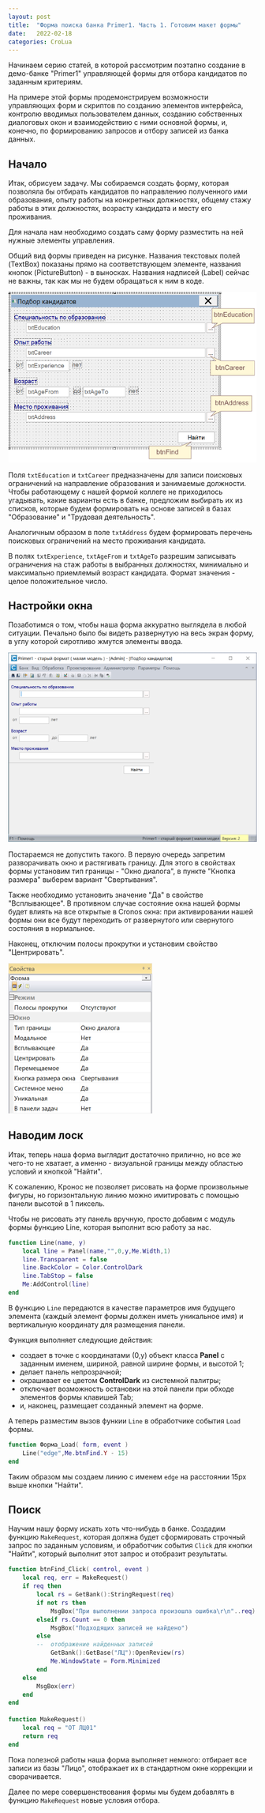 ```yaml
---
layout: post  
title:  "Форма поиска банка Primer1. Часть 1. Готовим макет формы"  
date:   2022-02-18
categories: CroLua
---
```


Начинаем серию статей, в которой рассмотрим поэтапно создание в демо-банке 
"Primer1" управляющей формы для отбора кандидатов по заданным критериям.

На примере этой формы продемонстрируем возможности управляющих форм и скриптов 
по созданию элементов интерфейса, контролю вводимых пользователем данных, 
созданию собственных диалоговых окон и взаимодействию с ними основной формы, 
и, конечно, по формированию запросов и отбору записей из банка данных. 

## Начало
Итак, обрисуем задачу. Мы собираемся создать форму, которая позволяла 
бы отбирать кандидатов по направлению полученного ими образования, опыту работы 
на конкретных должностях, общему стажу работы в этих должностях, возрасту 
кандидата и месту его проживания.

Для начала нам необходимо создать саму форму  разместить на ней нужные 
элементы управления.

Общий вид формы приведен на рисунке. Названия текстовых полей (TextBox) показаны 
прямо на соответствующем элементе, названия кнопок (PictureButton) - в выносках.
Названия надписей (Label) сейчас не важны, так как мы не будем обращаться 
к ним в коде.

![Форма поиска](../assets/img/20220218-findform/1/form.png)

Поля `txtEducation` и `txtCareer` предназначены для записи поисковых ограничений на 
направление образования  и занимаемые должности. 
Чтобы работающему с нашей формой коллеге не приходилось угадывать, 
какие варианты есть в банке, предложим выбирать их из списков, 
которые будем формировать на основе записей в базах "Образование" 
и "Трудовая деятельность". 

Аналогичным образом в поле `txtAddress` будем формировать перечень поисковых 
ограничений на место проживания кандидата. 

В полях `txtExperience`, `txtAgeFrom` и `txtAgeTo` разрешим записывать ограничения на 
стаж работы в выбранных должностях, минимально и максимально приемлемый 
возраст кандидата. Формат значения - целое положительное число.

## Настройки окна

Позаботимся о том, чтобы наша форма аккуратно выглядела в любой ситуации.
Печально было бы видеть развернутую на весь экран форму, в углу которой 
сиротливо жмутся элементы ввода.

![Примерно так :-(](../assets/img/20220218-findform/1/разворот.png)

Постараемся не допустить такого. В первую очередь запретим разворачивать окно 
и растягивать границу. Для этого в свойствах формы установим тип границы - 
"Окно диалога", в пункте "Кнопка размера" выберем вариант "Свертывания".

Также необходимо установить значение "Да" в свойстве "Всплывающее". 
В противном случае состояние окна нашей формы будет влиять на все открытые 
в Cronos окна: при активировании нашей формы они все будут переходить 
от развернутого или свернутого состояния в нормальное.

Наконец, отключим полосы прокрутки и установим свойство "Центрировать".

![Свойства формы](../assets/img/20220218-findform/1/свойства_формы.png)
 
## Наводим лоск

Итак, теперь наша форма выглядит достаточно прилично, но все же
чего-то не хватает, а именно - визуальной границы между областью условий 
и кнопкой "Найти".

К сожалению, Кронос не позволяет рисовать на форме произвольные фигуры, 
но горизонтальную линию можно имитировать с помощью панели высотой в 1 пиксель.

Чтобы не рисовать эту панель вручную, просто добавим с модуль формы 
функцию Line, которая выполнит всю работу за нас.

```lua
function Line(name, y)
	local line = Panel(name,"",0,y,Me.Width,1)
	line.Transparent = false
	line.BackColor = Color.ControlDark
	line.TabStop = false
	Me:AddControl(line)
end
```

В функцию `Line` передаются в качестве параметров имя будущего элемента 
(каждый элемент формы должен иметь уникальное имя) и вертикальную координату 
для размещения панели.

Функция выполняет следующие действия:
- создает в точке с координатами (0,y) объект класса **Panel** с заданным именем, 
шириной, равной ширине формы, и высотой 1;
- делает панель непрозрачной;
- окрашивает ее цветом **ControlDark** из системной палитры;
- отключает возможность остановки на этой панели при обходе элементов 
формы клавишей Tab;
- и, наконец, размещает созданный элемент на форме.

А теперь разместим вызов функии `Line` в обработчике события `Load` формы.

```lua
function Форма_Load( form, event )
	Line("edge",Me.btnFind.Y - 15)
end
```

Таким образом мы создаем линию с именем `edge` на расстоянии 15px выше кнопки "Найти".

## Поиск

Научим нашу форму искать хоть что-нибудь в банке. Создадим функцию `MakeRequest`, 
которая должна будет сформировать строчный запрос по заданным условиям, 
и обработчик события `Click` для кнопки "Найти", который выполнит этот запрос 
и отобразит результаты.

```lua
function btnFind_Click( control, event )
	local req, err = MakeRequest()
	if req then
		local rs = GetBank():StringRequest(req)
		if not rs then 
			MsgBox("При выполнении запроса произошла ошибка\r\n"..req)
		elseif rs.Count == 0 then
			MsgBox("Подходящих записей не найдено")
		else
		--	отображение найденных записей
			GetBank():GetBase("ЛЦ"):OpenReview(rs)
			Me.WindowState = Form.Minimized
		end
	else
		MsgBox(err)
	end
end

function MakeRequest()
	local req = "ОТ ЛЦ01"
	return req
end
```

Пока полезной работы наша форма выполняет немного: отбирает все записи 
из базы "Лицо", отображает их в стандартном окне коррекции и сворачивается.

Далее по мере совершенствования формы мы будем добавлять в функцию `MakeRequest`
новые условия отбора.

